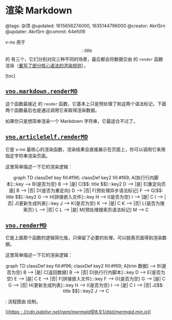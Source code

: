 # 渲染 Markdown

@tags: 杂项
@updated: 1615656274000, 1635144796000
@creator: AkrISrn
@updater: AkrISrn
@commit: 64efd16

v-no 用于$$: title $$ 的 [](/zh/api/index.md "#") 有三个，它们分别对应三种不同的场景，最后都会将数据交由 [](/zh/docs/markdown-it.md "#") 的 `render` 函数渲染（[重写了部分核心语法的渲染规则](https://github.com/akrisrn/v-no/blob/master/src/ts/async/markdown.ts)）。

[toc]

## [`vno.markdown.renderMD`](/zh/api/markdown.md "#")

这个函数最接近 [](/zh/docs/markdown-it.md "#") 的 `render` 函数，它基本上只是预处理了[](/zh/docs/slice.md "#")和[](/zh/docs/toc.md "#")这两个语法标记，下面两个函数最后也是通过调用它来取得渲染数据。

如果你只是想简单渲染一个 Markdown 字符串，它最适合不过了。

## [`vno.articleSelf.renderMD`](/zh/api/articleSelf.md "#")

它是 v-no 最核心的渲染函数，渲染结果会直接展示在页面上，你可以调用它来用指定字符串渲染页面。

这里简单描述一下它的渲染逻辑：

<div class="mermaid" style="text-align: center">
graph TD
    classDef key fill:#f96;
    classDef key2 fill:#f69;
    A[执行行内脚本]:::key --> B{是否为空}
    B --> |是| C[$$: title $$]:::key2
    D --> |是| E[重定向页面]
    B --> |否| D{是否为重定向}
    D --> |否| F[预处理异步语法标记]
    F --> G[$$: title $$]:::key2
    G --> H[拼接嵌入文件]:::key
    H --> I{是否为空}
    I --> |是| C
    I --> |否| J[更新生成列表]:::key
    J --> K{是否为空}
    K --> |是| C
    K --> |否| L{是否为搜索页}
    L --> |否| C
    L --> |是| M[预处理搜索页语法标记]
    M --> C
</div>

## [`vno.renderMD`](/zh/api/vno.md "#")

它是上面那个函数的逻辑简化版，只保留了必要的处理，可以脱离页面得到渲染数据。

这里简单描述一下它的渲染逻辑：

<div class="mermaid" style="text-align: center">
graph TD
    classDef key fill:#f96;
    classDef key2 fill:#f69;
    A[trim 数据] --> B{是否为空}
    B --> |是| C[返回数据]
    B --> |否| D[执行行内脚本]:::key
    D --> E{是否为空}
    E --> |是| C
    E --> |否| F[拼接嵌入文件]:::key
    F --> G{是否为空}
    G --> |是| C
    G --> |否| H[更新生成列表]:::key
    H --> I{是否为空}
    I --> |是| C
    I --> |否| J[$$: title $$]:::key2
    J --> C
</div>

: 流程图由 [](/zh/docs/mermaid.md "#") 绘制。

[$](https://cdn.jsdelivr.net/npm/mermaid@8.9.1/dist/mermaid.min.js)
[$](/uploads/dist/scripts/init-mermaid.js "mermaid")
